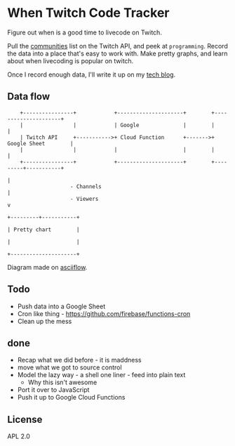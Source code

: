 # When Twitch Code Tracker

Figure out when is a good time to livecode on Twitch.

Pull the [communities](https://dev.twitch.tv/docs/v5/reference/communities) list on the Twitch API, and peek at `programming`.  Record the data into a place that's easy to work with.   Make pretty graphs, and learn about when livecoding is popular on twitch.

Once I record enough data, I'll write it up on my [tech blog](https://little418.com).

## Data flow

		+----------------+            +---------------------+        +---------------------+
		|                |            | Google              |        |                     |
		| Twitch API     +----------->+ Cloud Function      +------->+ Google Sheet        |
		|                |            |                     |        |                     |
		+----------------+            +---------------------+        +---------+-----------+
																																					 |
						- Channels                                                     |
						- Viewers                                                      v
																																 +---------+-----------+
																																 | Pretty chart        |
																																 |                     |
																																 +---------------------+

	
Diagram made on [asciiflow](http://asciiflow.com/).

## Todo
- Push data into a Google Sheet
- Cron like thing - https://github.com/firebase/functions-cron
- Clean up the mess

## done
* Recap what we did before - it is maddness
* move what we got to source control
* Model the lazy way - a shell one liner - feed into plain text
  * Why this isn't awesome
* Port it over to JavaScript
* Push it up to Google Cloud Functions


## License

APL 2.0

